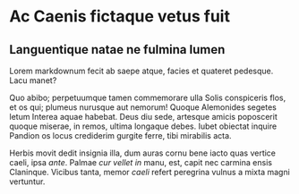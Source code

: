 # Ac Caenis fictaque vetus fuit

## Languentique natae ne fulmina lumen

Lorem markdownum fecit ab saepe atque, facies et quateret pedesque. Lacu manet?

Quo abibo; perpetuumque tamen commemorare ulla Solis conspiceris flos, et os
qui; plumeus nurusque aut nemorum! Quoque Alemonides segetes letum Interea aquae
habebat. Deus diu sede, artesque amicis poposcerit quoque miserae, in remos,
ultima longaque debes. Iubet obiectat inquire Pandion os locus crediderim
gurgite ferre, tibi mirabilis acta.

Herbis movit dedit insignia illa, dum auras cornu bene iacto quas vertice caeli,
ipsa *ante*. Palmae *cur vellet in* manu, est, capit nec carmina ensis
Claninque. Vicibus tanta, memor *caeli* refert peregrina vulnus a mixta magni
vertuntur.
